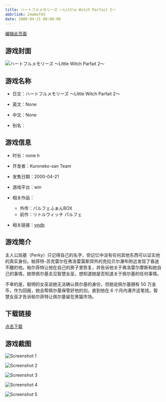 ```yaml
---
title: ハートフルメモリーズ 〜Little Witch Parfait 2〜
abbrlink: 24a6ef43
date: 2000-04-21 00:00:00
---
```

[编辑此页面](https://github.com/ACG-3/ADV3-source/blob/main/source/_posts/games/%E3%83%8F%E3%83%BC%E3%83%88%E3%83%95%E3%83%AB%E3%83%A1%E3%83%A2%E3%83%AA%E3%83%BC%E3%82%BA%20%E3%80%9CLittle%20Witch%20Parfait%202%E3%80%9C.md)

## 游戏封面

![ハートフルメモリーズ 〜Little Witch Parfait 2〜](https%3A//pan.timero.xyz/onedrive/img_lib_001/%E3%83%8F%E3%83%BC%E3%83%88%E3%83%95%E3%83%AB%E3%83%A1%E3%83%A2%E3%83%AA%E3%83%BC%E3%82%BA%20%E3%80%9CLittle%20Witch%20Parfait%202%E3%80%9C_cover.avif)


## 游戏名称

- 日文：ハートフルメモリーズ 〜Little Witch Parfait 2〜
- 英文：None
- 中文：None

- 别名：


## 游戏信息

- 时长：none h
- 开发者：Kuroneko-san Team
- 发售日期：2000-04-21
- 游戏平台：win
- 相关作品：
   - 外传：パルフェふぁんBOX
   - 前作：リトルウィッチ パルフェ

- 相关链接：[vndb](https://vndb.org/v874)


## 游戏简介

主人公珀基（Perky）只记得自己的名字，但记忆中没有任何其他东西可以证实他的真实身份。帕菲特-苏克雷尔在弗洛雷莫斯郊外的克拉贝尔瀑布附近发现了昏迷不醒的他。帕尔菲特让他在自己的房子里恢复，并告诉他关于弗洛雷尔摩斯和她自己的事情，她带佩尔基去见智慧女巫，想知道她是否知道关于佩尔基的任何事情。

不幸的是，聪明的女巫说她无法确认佩尔基的身份，但她说佩尔基拥有 50 万金币，作为回报，她会帮佩尔基保管好他的剑。直到他在 6 个月内凑齐这笔钱，智慧女巫才告诉帕尔菲特让佩尔基留在黑猫市场。




## 下载链接

[点击下载](https://pan.timero.xyz/onedrive/adv_lib_001/%E3%83%8F%E3%83%BC%E3%83%88%E3%83%95%E3%83%AB%E3%83%A1%E3%83%A2%E3%83%AA%E3%83%BC%E3%82%BA%20%E3%80%9CLittle%20Witch%20Parfait%202%E3%80%9C)


## 游戏截图


![Screenshot 1](https%3A//pan.timero.xyz/onedrive/img_lib_001/%E3%83%8F%E3%83%BC%E3%83%88%E3%83%95%E3%83%AB%E3%83%A1%E3%83%A2%E3%83%AA%E3%83%BC%E3%82%BA%20%E3%80%9CLittle%20Witch%20Parfait%202%E3%80%9C_Screenshot_1.avif)

![Screenshot 2](https%3A//pan.timero.xyz/onedrive/img_lib_001/%E3%83%8F%E3%83%BC%E3%83%88%E3%83%95%E3%83%AB%E3%83%A1%E3%83%A2%E3%83%AA%E3%83%BC%E3%82%BA%20%E3%80%9CLittle%20Witch%20Parfait%202%E3%80%9C_Screenshot_2.avif)

![Screenshot 3](https%3A//pan.timero.xyz/onedrive/img_lib_001/%E3%83%8F%E3%83%BC%E3%83%88%E3%83%95%E3%83%AB%E3%83%A1%E3%83%A2%E3%83%AA%E3%83%BC%E3%82%BA%20%E3%80%9CLittle%20Witch%20Parfait%202%E3%80%9C_Screenshot_3.avif)

![Screenshot 4](https%3A//pan.timero.xyz/onedrive/img_lib_001/%E3%83%8F%E3%83%BC%E3%83%88%E3%83%95%E3%83%AB%E3%83%A1%E3%83%A2%E3%83%AA%E3%83%BC%E3%82%BA%20%E3%80%9CLittle%20Witch%20Parfait%202%E3%80%9C_Screenshot_4.avif)

![Screenshot 5](https%3A//pan.timero.xyz/onedrive/img_lib_001/%E3%83%8F%E3%83%BC%E3%83%88%E3%83%95%E3%83%AB%E3%83%A1%E3%83%A2%E3%83%AA%E3%83%BC%E3%82%BA%20%E3%80%9CLittle%20Witch%20Parfait%202%E3%80%9C_Screenshot_5.avif)


